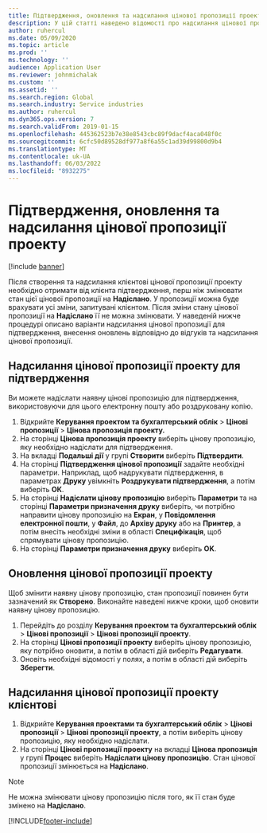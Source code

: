 ```yaml
---
title: Підтвердження, оновлення та надсилання цінової пропозиції проекту
description: У цій статті наведено відомості про надсилання цінової пропозиції клієнту для підтвердження, її змінення на основі зворотного зв’язку та подальше повторне надсилання цінової пропозиції.
author: ruhercul
ms.date: 05/09/2020
ms.topic: article
ms.prod: ''
ms.technology: ''
audience: Application User
ms.reviewer: johnmichalak
ms.custom: ''
ms.assetid: ''
ms.search.region: Global
ms.search.industry: Service industries
ms.author: ruhercul
ms.dyn365.ops.version: 7
ms.search.validFrom: 2019-01-15
ms.openlocfilehash: 445362523b7e38e8543cbc89f9dacf4aca048f0c
ms.sourcegitcommit: 6cfc50d89528df977a8f6a55c1ad39d99800d9b4
ms.translationtype: MT
ms.contentlocale: uk-UA
ms.lasthandoff: 06/03/2022
ms.locfileid: "8932275"
---
```

# <a name="confirm-update-and-send-a-project-quotation"></a>Підтвердження, оновлення та надсилання цінової пропозиції проекту

[!include [banner](../includes/banner.md)]

Після створення та надсилання клієнтові цінової пропозиції проекту необхідно отримати від клієнта підтвердження, перш ніж змінювати стан цієї цінової пропозиції на **Надіслано**. У пропозиції можна буде врахувати усі зміни, запитувані клієнтом. Після зміни стану цінової пропозиції на **Надіслано** її не можна змінювати. У наведеній нижче процедурі описано варіанти надсилання цінової пропозиції для підтвердження, внесення оновлень відповідно до відгуків та надсилання цінової пропозиції.

## <a name="send-a-project-quotation-confirmation"></a>Надсилання цінової пропозиції проекту для підтвердження  

Ви можете надіслати наявну цінові пропозицію для підтвердження, використовуючи для цього електронну пошту або роздруковану копію. 

1. Відкрийте **Керування проектом та бухгалтерський облік** > **Цінові пропозиції** > **Цінова пропозиція проекту.** 
2. На сторінці **Цінова пропозиція проекту** виберіть цінову пропозицію, яку необхідно надіслати для підтвердження. 
3. На вкладці **Подальші дії** у групі **Створити** виберіть **Підтвердити**. 
4. На сторінці **Підтвердження цінової пропозиції** задайте необхідні параметри. Наприклад, щоб надрукувати підтвердження, в параметрах **Друку** увімкніть **Роздрукувати підтвердження**, а потім виберіть **ОК**.
5. На сторінці **Надіслати цінову пропозицію** виберіть **Параметри** та на сторінці **Параметри призначення друку** виберіть, чи потрібно направити цінову пропозицію на **Екран**, у **Повідомлення електронної пошти**, у **Файл**, до **Архіву друку** або на **Принтер**, а потім внесіть необхідні зміни в області **Специфікація**, щоб спрямувати цінову пропозицію.
6. На сторінці **Параметри призначення друку** виберіть **OK**.  

## <a name="update-a-project-quotation"></a>Оновлення цінової пропозиції проекту

Щоб змінити наявну цінову пропозицію, стан пропозиції повинен бути зазначений як **Створено**. Виконайте наведені нижче кроки, щоб оновити наявну цінову пропозицію. 

1. Перейдіть до розділу **Керування проектом та бухгалтерський облік** > **Цінові пропозиції** > **Цінові пропозиції проекту**.
2. На сторінці **Цінові пропозиції проекту** виберіть цінову пропозицію, яку потрібно оновити, а потім в області дій виберіть **Редагувати**.
3. Оновіть необхідні відомості у полях, а потім в області дій виберіть **Зберегти**.  

## <a name="send-a-project-quotation-to-a-customer"></a>Надсилання цінової пропозиції проекту клієнтові 

1. Відкрийте **Керування проектами та бухгалтерський облік** > **Цінові пропозиції** > **Цінові пропозиції проекту**, а потім виберіть цінову пропозицію, яку необхідно надіслати.
2. На сторінці **Цінові пропозиції проекту** на вкладці **Цінова пропозиція** у групі **Процес** виберіть **Надіслати цінову пропозицію**. Стан цінової пропозиції змінюється на **Надіслано**.

> [!NOTE]
> Не можна змінювати цінову пропозицію після того, як її стан буде змінено на **Надіслано**.


[!INCLUDE[footer-include](../includes/footer-banner.md)]